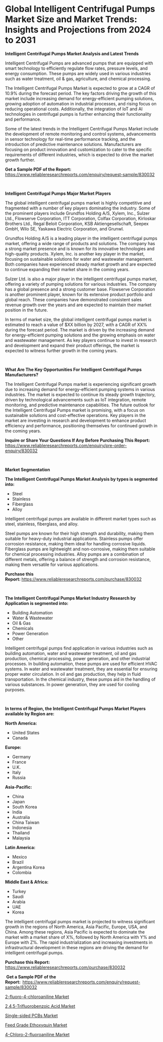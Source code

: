 <p><h1>Global Intelligent Centrifugal Pumps Market Size and Market Trends: Insights and Projections from 2024 to 2031</h1></p><p><strong>Intelligent Centrifugal Pumps Market Analysis and Latest Trends</strong></p>
<p><p>Intelligent Centrifugal Pumps are advanced pumps that are equipped with smart technology to efficiently regulate flow rates, pressure levels, and energy consumption. These pumps are widely used in various industries such as water treatment, oil & gas, agriculture, and chemical processing.</p><p>The Intelligent Centrifugal Pumps Market is expected to grow at a CAGR of 10.9% during the forecast period. The key factors driving the growth of this market include increasing demand for energy-efficient pumping solutions, growing adoption of automation in industrial processes, and rising focus on reducing operational costs. Additionally, the integration of IoT and AI technologies in centrifugal pumps is further enhancing their functionality and performance.</p><p>Some of the latest trends in the Intelligent Centrifugal Pumps Market include the development of remote monitoring and control systems, advancements in sensor technology for real-time performance tracking, and the introduction of predictive maintenance solutions. Manufacturers are focusing on product innovation and customization to cater to the specific requirements of different industries, which is expected to drive the market growth further.</p></p>
<p><strong>Get a Sample PDF of the Report:&nbsp;</strong> <a href="https://www.reliableresearchreports.com/enquiry/request-sample/830032">https://www.reliableresearchreports.com/enquiry/request-sample/830032</a></p>
<p>&nbsp;</p>
<p><strong>Intelligent Centrifugal Pumps Major Market Players</strong></p>
<p><p>The global intelligent centrifugal pumps market is highly competitive and fragmented with a number of key players dominating the industry. Some of the prominent players include Grundfos Holding A/S, Xylem, Inc., Sulzer Ltd., Flowserve Corporation, ITT Corporation, Colfax Corporation, Kirloskar Brothers Ltd., Regal Beloit Corporation, KSB Aktiengesellschaft, Seepex GmbH, Wilo SE, Yaskawa Electric Corporation, and Grunwl.</p><p>Grundfos Holding A/S is a leading player in the intelligent centrifugal pumps market, offering a wide range of products and solutions. The company has a strong market presence and is known for its innovative technologies and high-quality products. Xylem, Inc. is another key player in the market, focusing on sustainable solutions for water and wastewater management. Both companies have experienced steady market growth and are expected to continue expanding their market share in the coming years.</p><p>Sulzer Ltd. is also a major player in the intelligent centrifugal pumps market, offering a variety of pumping solutions for various industries. The company has a global presence and a strong customer base. Flowserve Corporation is another prominent player, known for its extensive product portfolio and global reach. These companies have demonstrated consistent sales revenue growth over the years and are expected to maintain their market position in the future.</p><p>In terms of market size, the global intelligent centrifugal pumps market is estimated to reach a value of $XX billion by 2027, with a CAGR of XX% during the forecast period. The market is driven by the increasing demand for energy-efficient pumping solutions and the growing emphasis on water and wastewater management. As key players continue to invest in research and development and expand their product offerings, the market is expected to witness further growth in the coming years.</p></p>
<p>&nbsp;</p>
<p><strong>What Are The Key Opportunities For Intelligent Centrifugal Pumps Manufacturers?</strong></p>
<p><p>The Intelligent Centrifugal Pumps market is experiencing significant growth due to increasing demand for energy-efficient pumping systems in various industries. The market is expected to continue its steady growth trajectory, driven by technological advancements such as IoT integration, remote monitoring, and predictive maintenance capabilities. The future outlook for the Intelligent Centrifugal Pumps market is promising, with a focus on sustainable solutions and cost-effective operations. Key players in the market are investing in research and development to enhance product efficiency and performance, positioning themselves for continued growth in the coming years.</p></p>
<p><strong>Inquire or Share Your Questions If Any Before Purchasing This Report:</strong> <a href="https://www.reliableresearchreports.com/enquiry/pre-order-enquiry/830032">https://www.reliableresearchreports.com/enquiry/pre-order-enquiry/830032</a></p>
<p>&nbsp;</p>
<p><strong>Market Segmentation</strong></p>
<p><strong>The Intelligent Centrifugal Pumps Market Analysis by types is segmented into:</strong></p>
<p><ul><li>Steel</li><li>Stainless</li><li>Fiberglass</li><li>Alloy</li></ul></p>
<p><p>Intelligent centrifugal pumps are available in different market types such as steel, stainless, fiberglass, and alloy. </p><p>Steel pumps are known for their high strength and durability, making them suitable for heavy-duty industrial applications. Stainless pumps offer corrosion resistance, making them ideal for handling corrosive liquids. Fiberglass pumps are lightweight and non-corrosive, making them suitable for chemical processing industries. Alloy pumps are a combination of different metals, offering a balance of strength and corrosion resistance, making them versatile for various applications.</p></p>
<p><strong>Purchase this Report:&nbsp;</strong><a href="https://www.reliableresearchreports.com/purchase/830032">https://www.reliableresearchreports.com/purchase/830032</a></p>
<p>&nbsp;</p>
<p><strong>The Intelligent Centrifugal Pumps Market Industry Research by Application is segmented into:</strong></p>
<p><ul><li>Building Automation</li><li>Water & Wastewater</li><li>Oil & Gas</li><li>Chemicals</li><li>Power Generation</li><li>Other</li></ul></p>
<p><p>Intelligent centrifugal pumps find application in various industries such as building automation, water and wastewater treatment, oil and gas production, chemical processing, power generation, and other industrial processes. In building automation, these pumps are used for efficient HVAC systems. In water and wastewater treatment, they are essential for ensuring proper water circulation. In oil and gas production, they help in fluid transportation. In the chemical industry, these pumps aid in the handling of various substances. In power generation, they are used for cooling purposes.</p></p>
<p>&nbsp;</p>
<p><strong>In terms of Region, the Intelligent Centrifugal Pumps Market Players available by Region are:</strong></p>
<p>
    <p> <strong> North America: </strong>
        <ul>
            <li>United States</li>
            <li>Canada</li>
        </ul>
        </p> 
    <p> <strong> Europe: </strong>
        <ul>
            <li>Germany</li>
            <li>France</li>
            <li>U.K.</li>
            <li>Italy</li>
            <li>Russia</li>
        </ul>
        </p> 
    <p> <strong> Asia-Pacific: </strong>
        <ul>
            <li>China</li>
            <li>Japan</li>
            <li>South Korea</li>
            <li>India</li>
            <li>Australia</li>
            <li>China Taiwan</li>
            <li>Indonesia</li>
            <li>Thailand</li>
            <li>Malaysia</li>
        </ul>
        </p> 
    <p> <strong> Latin America: </strong>
        <ul>
            <li>Mexico</li>
            <li>Brazil</li>
            <li>Argentina Korea</li>
            <li>Colombia</li>
        </ul>
        </p> 
    <p> <strong> Middle East & Africa: </strong>
        <ul>
            <li>Turkey</li>
            <li>Saudi</li>
            <li>Arabia</li>
            <li>UAE</li>
            <li>Korea</li>
        </ul>
    </p>
    </p>
<p><p>The intelligent centrifugal pumps market is projected to witness significant growth in the regions of North America, Asia Pacific, Europe, USA, and China. Among these regions, Asia Pacific is expected to dominate the market with a market share of X%, followed by North America with Y% and Europe with Z%. The rapid industrialization and increasing investments in infrastructural development in these regions are driving the demand for intelligent centrifugal pumps.</p></p>
<p><strong>Purchase this Report: </strong><a href="https://www.reliableresearchreports.com/purchase/830032">https://www.reliableresearchreports.com/purchase/830032</a></p>
<p>&nbsp;<strong>Get a Sample PDF of the Report:&nbsp;&nbsp;</strong><a href="https://www.reliableresearchreports.com/enquiry/request-sample/830032">https://www.reliableresearchreports.com/enquiry/request-sample/830032</a></p>
<p><strong></strong></p>
<p><p><a href="https://github.com/antony131rp/Market-Research-Report-List-2/blob/main/2-fluoro-4-chloroaniline-market.md">2-fluoro-4-chloroaniline Market</a></p><p><a href="https://github.com/ChiragRP21/Market-Research-Report-List-3/blob/main/245-trifluorobenzoic-acid-market.md">2,4,5-Trifluorobenzoic Acid Market</a></p><p><a href="https://issuu.com/reportprime-2/docs/single-sided-pcbs-market-size-2030.pptx">Single-sided PCBs Market</a></p><p><a href="https://issuu.com/reportprime-2/docs/feed-grade-ethoxyquin-market-size-2030.pptx">Feed Grade Ethoxyquin Market</a></p><p><a href="https://github.com/cecuraprangm/Market-Research-Report-List-1/blob/main/4-chloro-2-fluoroaniline-market.md">4-Chloro-2-fluoroaniline Market</a></p></p>
